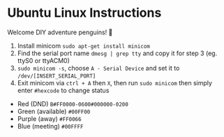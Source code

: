 # Ubuntu Linux Instructions
Welcome DIY adventure penguins! 🐧
1. Install minicom `sudo apt-get install minicom`
2. Find the serial port name `dmesg | grep tty` and copy it for step 3 (eg. ttyS0 or ttyACM0)
3. `sudo minicom -s`, choose `A - Serial Device` and set it to `/dev/[INSERT_SERIAL_PORT]`
4. Exit minicom via `ctrl + A` then `X`, then run `sudo minicom` then simply enter `#hexcode` to change status
  - Red (DND) `B#FF0000-0600#000000-0200`
  - Green (available) `#00FF00`
  - Purple (away) `#FF0066`
  - Blue (meeting) `#00FFFF`
